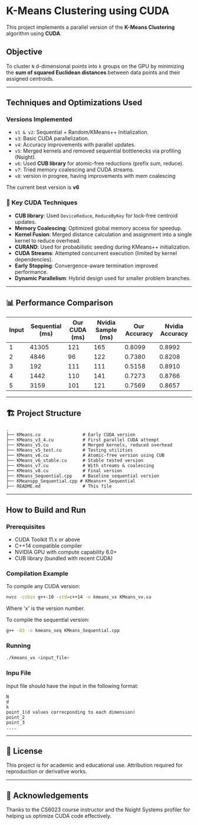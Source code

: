 # K-Means Clustering using CUDA

This project implements a parallel version of the **K-Means Clustering** algorithm using **CUDA**.

## Objective

To cluster `N` d-dimensional points into `k` groups on the GPU by minimizing the **sum of squared Euclidean distances** between data points and their assigned centroids.

---

##  Techniques and Optimizations Used

### Versions Implemented
- `v1 & v2`: Sequential + Random/KMeans++ Initialization.
- `v3`: Basic CUDA parallelization.
- `v4`: Accuracy improvements with parallel updates.
- `v5`: Merged kernels and removed sequential bottlenecks via profiling (Nsight).
- `v6`: Used **CUB library** for atomic-free reductions (prefix sum, reduce).
- `v7`: Tried memory coalescing and CUDA streams.
- `v8`: version in progree, having improvements with mem coalescing

The current best version is **v6**


### 🚀 Key CUDA Techniques
- **CUB library**: Used `DeviceReduce`, `ReduceByKey` for lock-free centroid updates.
- **Memory Coalescing**: Optimized global memory access for speedup.
- **Kernel Fusion**: Merged distance calculation and assignment into a single kernel to reduce overhead.
- **CURAND**: Used for probabilistic seeding during KMeans++ initialization.
- **CUDA Streams**: Attempted concurrent execution (limited by kernel dependencies).
- **Early Stopping**: Convergence-aware termination improved performance.
- **Dynamic Parallelism**: Hybrid design used for smaller problem branches.

---

## 📊 Performance Comparison

| Input | Sequential (ms) | Our CUDA (ms) | Nvidia Sample (ms) | Our Accuracy | Nvidia Accuracy |
|-------|------------------|----------------|---------------------|---------------|------------------|
| 1     | 41305            | 121            | 165                 | 0.8099        | 0.8992           |
| 2     | 4846             | 96             | 122                 | 0.7380        | 0.8208           |
| 3     | 192              | 111            | 111                 | 0.5158        | 0.8910           |
| 4     | 1442             | 110            | 141                 | 0.7273        | 0.8766           |
| 5     | 3159             | 101            | 121                 | 0.7569        | 0.8657           |

---

## 🏗️ Project Structure

```
.
├── KMeans.cu                # Early CUDA version
├── KMeans_v3_4.cu           # First parallel CUDA attempt
├── KMeans_v5.cu             # Merged kernels, reduced overhead
├── KMeans_v5_test.cu        # Testing utilities
├── KMeans_v6.cu             # Atomic-free version using CUB
├── KMeans_v6_stable.cu      # Stable tested version
├── KMeans_v7.cu             # With streams & coalescing
├── KMeans_v8.cu             # Final version
├── KMeans_Sequential.cpp    # Baseline sequential version
├── KMeanspp_Sequential.cpp # KMeans++ Sequential
├── README.md                # This file
```

---

## How to Build and Run

### Prerequisites
- CUDA Toolkit 11.x or above
- C++14 compatible compiler
- NVIDIA GPU with compute capability 6.0+
- CUB library (bundled with recent CUDA)

### Compilation Example

To compile any CUDA version:

```bash
nvcc -ccbin g++-10 -std=c++14 -o kmeans_vx KMeans_vx.cu
```
Where 'x' is the version number.

To compile the sequential version:

```bash
g++ -O3 -o kmeans_seq KMeans_Sequential.cpp
```

### Running

```bash
./kmeans_vx <input_file> 
```

### Inpu File
Input file should have the input in the following format:
```
N
d
k
point_1(d values correcponding to each dimension)
point_2
point_3
....
```
---

## 📃 License

This project is for academic and educational use. Attribution required for reproduction or derivative works.

---

## 🙏 Acknowledgements

Thanks to the CS6023 course instructor and the Nsight Systems profiler for helping us optimize CUDA code effectively.
